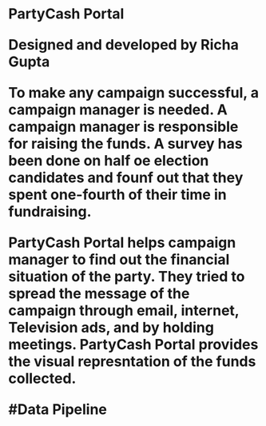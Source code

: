 <h1>PartyCash Portal

Designed and developed by Richa Gupta

<p>To make any campaign successful, a campaign manager is needed. A campaign manager is responsible for raising the funds. A survey has been done on half oe election candidates and founf out that they spent one-fourth of their time in fundraising.

<p>PartyCash Portal helps campaign manager to find out the financial situation of the party. They tried to spread the message of the campaign through email, internet, Television ads, and by holding meetings. PartyCash Portal provides the visual represntation of the funds collected.

#Data Pipeline


